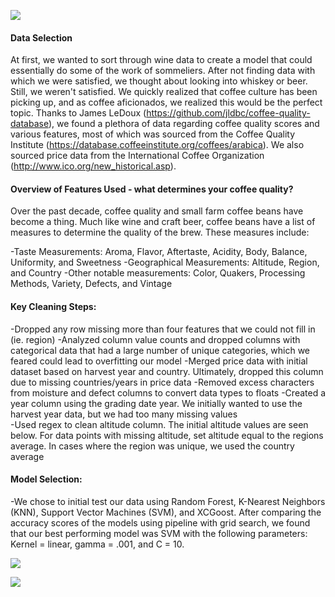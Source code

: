 ![](https://github.com/kahartman2/beautiful_coffee/blob/master/java.png)

#### Data Selection 

At first, we wanted to sort through wine data to create a model that could essentially do some of the work of sommeliers. After not finding data with which we were satisfied, we thought about looking into whiskey or beer. Still, we weren't satisfied. We quickly realized that coffee culture has been picking up, and as coffee aficionados, we realized this would be the perfect topic. Thanks to James LeDoux (https://github.com/jldbc/coffee-quality-database), we found a plethora of data regarding coffee quality scores and various features, most of which was sourced from the Coffee Quality Institute (https://database.coffeeinstitute.org/coffees/arabica). We also sourced price data from the International Coffee Organization (http://www.ico.org/new_historical.asp).

#### Overview of Features Used - what determines your coffee quality?

Over the past decade, coffee quality and small farm coffee beans have become a thing.  Much like wine and craft beer, coffee beans have a list of measures to determine the quality of the brew.  These measures include:

  -Taste Measurements: Aroma, Flavor, Aftertaste, Acidity, Body, Balance, Uniformity, and Sweetness
  -Geographical Measurements:  Altitude, Region, and Country
  -Other notable measurements:  Color, Quakers, Processing Methods, Variety, Defects, and Vintage

#### Key Cleaning Steps: 
  -Dropped any row missing more than four features that we could not fill in (ie. region) 
  -Analyzed column value counts and dropped columns with categorical data that had a large number of unique categories, which   we feared could lead to overfitting our model 
  -Merged price data with initial dataset based on harvest year and country. Ultimately, dropped this column due to missing     countries/years in price data 
  -Removed excess characters from moisture and defect columns to convert data types to floats
  -Created a year column using the grading date year. We initially wanted to use the harvest year data, but we had too many     missing values   
  -Used regex to clean altitude column. The initial altitude values are seen below. For data points with missing altitude, set    altitude equal to the regions average. In cases where the region was unique, we used the country average 

#### Model Selection: 
  -We chose to initial test our data using Random Forest, K-Nearest Neighbors (KNN), Support Vector Machines (SVM), and       XCGoost. After comparing the accuracy scores of the models using pipeline with grid search, we found that our best performing 
  model was SVM with the following parameters: Kernel = linear, gamma = .001, and C = 10. 

![](https://github.com/kahartman2/beautiful_coffee/blob/master/confusion_matrix2.png)

![](https://github.com/kahartman2/beautiful_coffee/blob/master/roc_curve.png)
